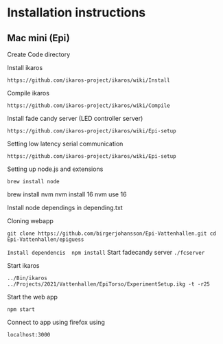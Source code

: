 # Installation instructions

## Mac mini (Epi)

Create Code directory

Install ikaros

`
https://github.com/ikaros-project/ikaros/wiki/Install
`

Compile ikaros

`
https://github.com/ikaros-project/ikaros/wiki/Compile
`

Install fade candy server (LED controller server)

`
https://github.com/ikaros-project/ikaros/wiki/Epi-setup
`

Setting low latency serial communication

`
https://github.com/ikaros-project/ikaros/wiki/Epi-setup
`

Setting up node.js and extensions

`
brew install node
`

brew install nvm
nvm install 16
nvm use 16

Install node dependings in depending.txt

Cloning webapp

`
git clone https://github.com/birgerjohansson/Epi-Vattenhallen.git
cd Epi-Vattenhallen/epiguess
`

`
Install dependencis 
npm install
`
Start fadecandy server
`
./fcserver
`

Start ikaros

`
../Bin/ikaros ../Projects/2021/Vattenhallen/EpiTorso/ExperimentSetup.ikg -t -r25
`

Start the web app

`
npm start
`

Connect to app using firefox using 

`
localhost:3000
`